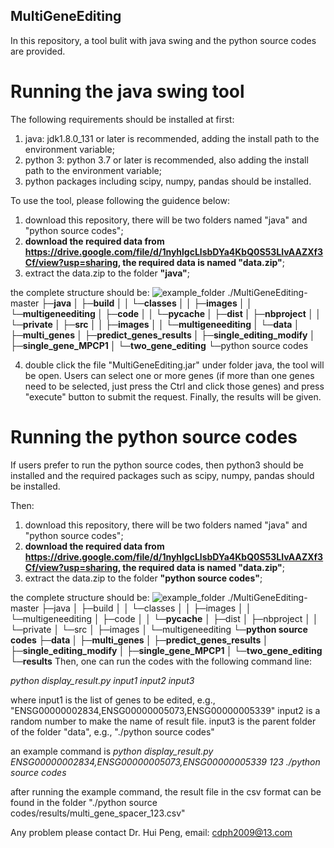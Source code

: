 ## MultiGeneEditing
 
In this repository, a tool bulit with java swing and the python source codes are provided.

# Running the java swing tool
The following requirements should be installed at first:
1. java: jdk1.8.0_131 or later is recommended, adding the install path to the environment variable;
2. python 3: python 3.7 or later is recommended, also adding the install path to the environment variable;
3. python packages including scipy, numpy, pandas should be installed.

To use the tool, please following the guidence below:
1. download this repository, there will be two folders named "java" and "python source codes";
2. **download the required data from https://drive.google.com/file/d/1nyhlgcLlsbDYa4KbQ0S53LIvAAZXf3Cf/view?usp=sharing, the required data is named "data.zip"**;
3. extract the data.zip to the folder **"java"**;

the complete structure should be:
![example_folder](https://github.com/PennHui2016/images/blob/master/eg_folder1.png)
./MultiGeneEditing-master
├─**java
│  ├─build
│  │  └─classes
│  │      ├─images
│  │      └─multigeneediting
│  ├─code
│  │  └─__pycache__
│  ├─dist
│  ├─nbproject
│  │  └─private
│  ├─src
│  │   ├─images
│  │   └─multigeneediting
│  └─data
│       ├─multi_genes
│       ├─predict_genes_results
│       ├─single_editing_modify
│       ├─single_gene_MPCP1
│       └─two_gene_editing**
└─python source codes

4. double click the file "MultiGeneEditing.jar" under folder java, the tool will be open. Users can select one or more genes (if more than one genes need to be selected, just press the Ctrl and click those genes) and press "execute" button to submit the request. Finally, the results will be given.

# Running the python source codes
If users prefer to run the python source codes, then
python3 should be installed and the required packages such as scipy, numpy, pandas should be installed.

Then:
1. download this repository, there will be two folders named "java" and "python source codes";
2. **download the required data from https://drive.google.com/file/d/1nyhlgcLlsbDYa4KbQ0S53LIvAAZXf3Cf/view?usp=sharing, the required data is named "data.zip"**;
3. extract the data.zip to the folder **"python source codes"**;

the complete structure should be:
![example_folder](https://github.com/PennHui2016/images/blob/master/eg_folder2.png)
./MultiGeneEditing-master
├─java
│  ├─build
│  │  └─classes
│  │      ├─images
│  │      └─multigeneediting
│  ├─code
│  │  └─__pycache__
│  ├─dist
│  ├─nbproject
│  │  └─private
│  └─src
│      ├─images
│      └─multigeneediting
└─**python source codes
                    ├─data
                    │    ├─multi_genes
                    │    ├─predict_genes_results
                    │    ├─single_editing_modify
                    │    ├─single_gene_MPCP1
                    │    └─two_gene_editing
                    └─results**
Then, one can run the codes with the following command line:
  
   *python display_result.py input1 input2 input3*
   
   where input1 is the list of genes to be edited, e.g., "ENSG00000002834,ENSG00000005073,ENSG00000005339"
         input2 is a random number to make the name of result file.
         input3 is the parent folder of the folder "data", e.g., "./python source codes"
   
   an example command is 
   *python display_result.py ENSG00000002834,ENSG00000005073,ENSG00000005339 123 ./python source codes*
   
 after running the example command, the result file in the csv format can be found in the folder "./python source codes/results/multi_gene_spacer_123.csv"
 
 Any problem please contact Dr. Hui Peng, email: cdph2009@13.com
